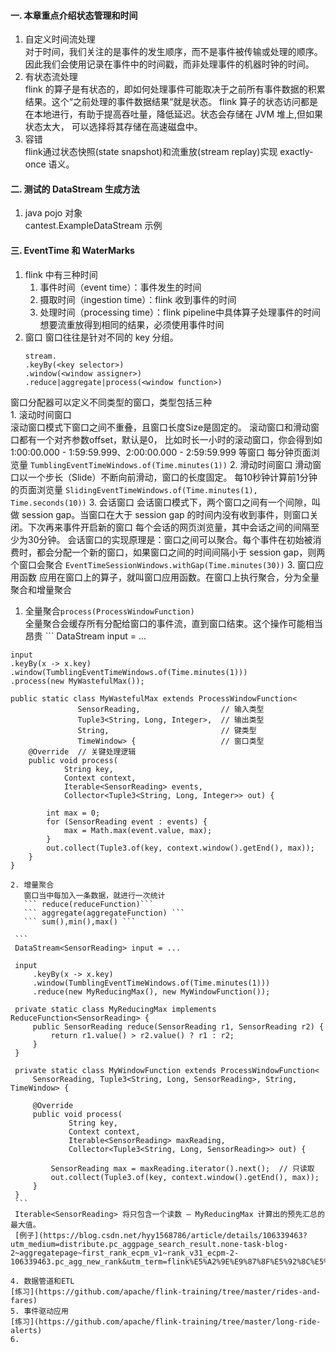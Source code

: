 #### 一. 本章重点介绍状态管理和时间
1. 自定义时间流处理  
对于时间，我们关注的是事件的发生顺序，而不是事件被传输或处理的顺序。因此我们会使用记录在事件中的时间戳，而非处理事件的机器时钟的时间。
2. 有状态流处理  
flink 的算子是有状态的，即如何处理事件可能取决于之前所有事件数据的积累结果。这个“之前处理的事件数据结果“就是状态。
flink 算子的状态访问都是在本地进行，有助于提高吞吐量，降低延迟。状态会存储在 JVM 堆上,但如果状态太大， 可以选择将其存储在高速磁盘中。
3. 容错   
flink通过状态快照(state snapshot)和流重放(stream replay)实现 exactly-once 语义。

#### 二. 测试的 DataStream 生成方法
1. java pojo 对象  
cantest.ExampleDataStream 示例

#### 三. EventTime 和 WaterMarks
1. flink 中有三种时间 
   1. 事件时间（event time）：事件发生的时间
   2. 摄取时间（ingestion time）：flink 收到事件的时间
   3. 处理时间（processing time）：flink pipeline中具体算子处理事件的时间
  想要流重放得到相同的结果，必须使用事件时间
2. 窗口
  窗口往往是针对不同的 key 分组。
    ```
    stream.
    .keyBy(<key selector>)
    .window(<window assigner>)
    .reduce|aggregate|process(<window function>)
    ```
 窗口分配器可以定义不同类型的窗口，类型包括三种  
    1. 滚动时间窗口  
     滚动窗口模式下窗口之间不重叠，且窗口长度Size是固定的。
     滚动窗口和滑动窗口都有一个对齐参数offset，默认是0， 比如时长一小时的滚动窗口，你会得到如 1:00:00.000 - 1:59:59.999、2:00:00.000 - 2:59:59.999 等窗口
     每分钟页面浏览量
    ```
    TumblingEventTimeWindows.of(Time.minutes(1))
    ```
    2. 滑动时间窗口
     滑动窗口以一个步长（Slide）不断向前滑动，窗口的长度固定。
     每10秒钟计算前1分钟的页面浏览量
    ```
    SlidingEventTimeWindows.of(Time.minutes(1), Time.seconds(10))
    ```
    3. 会话窗口
     会话窗口模式下，两个窗口之间有一个间隙，叫做 session gap。当窗口在大于 session gap 的时间内没有收到事件，则窗口关闭。下次再来事件开启新的窗口
     每个会话的网页浏览量，其中会话之间的间隔至少为30分钟。
     会话窗口的实现原理是：窗口之间可以聚合。每个事件在初始被消费时，都会分配一个新的窗口，如果窗口之间的时间间隔小于 session gap，则两个窗口会聚合
    ```
    EventTimeSessionWindows.withGap(Time.minutes(30))
    ```
3. 窗口应用函数
 应用在窗口上的算子，就叫窗口应用函数。在窗口上执行聚合，分为全量聚合和增量聚合
   1. 全量聚合`process(ProcessWindowFunction)`     
    全量聚合会缓存所有分配给窗口的事件流，直到窗口结束。这个操作可能相当昂贵
    ```
    DataStream<SensorReading> input = ...
    
    input
    .keyBy(x -> x.key)
    .window(TumblingEventTimeWindows.of(Time.minutes(1)))
    .process(new MyWastefulMax());
    
    public static class MyWastefulMax extends ProcessWindowFunction<
                   SensorReading,                  // 输入类型
                   Tuple3<String, Long, Integer>,  // 输出类型
                   String,                         // 键类型
                   TimeWindow> {                   // 窗口类型 
        @Override  // 关键处理逻辑
        public void process(
                String key,
                Context context,
                Iterable<SensorReading> events,
                Collector<Tuple3<String, Long, Integer>> out) {
    
            int max = 0;
            for (SensorReading event : events) {
                max = Math.max(event.value, max);
            }
            out.collect(Tuple3.of(key, context.window().getEnd(), max));
        }
    }
   ```
   2. 增量聚合  
      窗口当中每加入一条数据，就进行一次统计
      ``` reduce(reduceFunction)```
      ``` aggregate(aggregateFunction) ```
      ``` sum(),min(),max() ```

    ```
    DataStream<SensorReading> input = ...
    
    input
        .keyBy(x -> x.key)
        .window(TumblingEventTimeWindows.of(Time.minutes(1)))
        .reduce(new MyReducingMax(), new MyWindowFunction());
    
    private static class MyReducingMax implements ReduceFunction<SensorReading> {
        public SensorReading reduce(SensorReading r1, SensorReading r2) {
            return r1.value() > r2.value() ? r1 : r2;
        }
    }
    
    private static class MyWindowFunction extends ProcessWindowFunction<
        SensorReading, Tuple3<String, Long, SensorReading>, String, TimeWindow> {
    
        @Override
        public void process(
                String key,
                Context context,
                Iterable<SensorReading> maxReading,
                Collector<Tuple3<String, Long, SensorReading>> out) {
    
            SensorReading max = maxReading.iterator().next();  // 只读取
            out.collect(Tuple3.of(key, context.window().getEnd(), max));
        }
    }
    ```
    Iterable<SensorReading> 将只包含一个读数 – MyReducingMax 计算出的预先汇总的最大值。
    [例子](https://blog.csdn.net/hyy1568786/article/details/106339463?utm_medium=distribute.pc_aggpage_search_result.none-task-blog-2~aggregatepage~first_rank_ecpm_v1~rank_v31_ecpm-2-106339463.pc_agg_new_rank&utm_term=flink%E5%A2%9E%E9%87%8F%E5%92%8C%E5%85%A8%E9%87%8F%E8%AE%A1%E7%AE%97&spm=1000.2123.3001.4430)

4. 数据管道和ETL
   [练习](https://github.com/apache/flink-training/tree/master/rides-and-fares)
5. 事件驱动应用
   [练习](https://github.com/apache/flink-training/tree/master/long-ride-alerts)
6. 